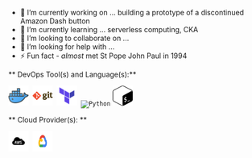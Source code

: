 <!--
**username/username** is a ✨ _special_ ✨ repository because its `README.md` (this file) appears on your GitHub profile.
-->

- 🔭 I’m currently working on ... building a prototype of a discontinued Amazon Dash button
- 🌱 I’m currently learning ... serverless computing, CKA
- 👯 I’m looking to collaborate on ...
- 🤔 I’m looking for help with ...
- ⚡ Fun fact - _almost_ met St Pope John Paul in 1994


** DevOps Tool(s) and Language(s):**
<p align="left">
  <code><img src="https://github.com/yun14u/yun14u/blob/master/tools/docker.png" alt="docker" width="40" height="40" /></code>&nbsp;
  <code><img src="https://raw.githubusercontent.com/github/explore/80688e429a7d4ef2fca1e82350fe8e3517d3494d/topics/git/git.png" alt="git" width="40" height="40" /></code>&nbsp;
  <code><img src="https://github.com/yun14u/yun14u/blob/master/tools/og-image-8b3e4f7d.png" alt="terraform" width="40" height="40" /></code>&nbsp;
  <code><img src="https://github.com/abranhe/programming-languages-logos/blob/master/src/python/python_48x48.png" alt="Python" width="40" height="40" /></code>
  <code><img src="https://github.com/yun14u/yun14u/blob/master/tools/500px-Bash_Logo_black_and_white_icon_only.svg.png" alt="Bash" width="40" height="40" /></code>
</p>
** Cloud Provider(s): **
<p align="left">
  <code><img src="https://github.com/yun14u/yun14u/blob/master/cloud/aws.png" alt="aws" width="40" height="40" /></code>&nbsp;
  <code><img src="https://github.com/yun14u/yun14u/blob/master/cloud/gcp.jpeg" alt="gcp" width="40" height="40" /></code>&nbsp;
</p>

